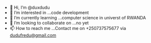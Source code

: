 - 👋 Hi, I’m @duxdudu
- 👀 I’m interested in ...code development
- 🌱 I’m currently learning ...computer science in universt of RWANDA
- 💞️ I’m looking to collaborate on ...no yet 
- 📫 How to reach me ...Contact me on +250737575677 via dudufredu@gmail.com

<!---
duxdudu/duxdudu is a ✨ special ✨ repository because its `README.md` (this file) appears on your GitHub profile.
You can click the Preview link to take a look at your changes.
--->
